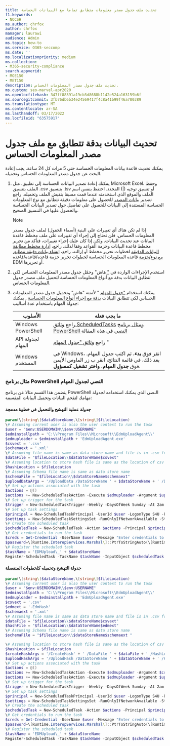 ```yaml
---
title: تحديث ملف جدول مصدر معلومات متطابق تماما مع البيانات الحساسة
f1.keywords:
- NOCSH
ms.author: chrfox
author: chrfox
manager: laurawi
audience: Admin
ms.topic: how-to
ms.service: O365-seccomp
ms.date: ''
ms.localizationpriority: medium
ms.collection:
- M365-security-compliance
search.appverid:
- MOE150
- MET150
description: تحديث ملف جدول مصدر المعلومات الحساس.
ms.custom: seo-marvel-apr2020
ms.openlocfilehash: 347ff88391a19cb3d8688b1142e524a163159b6f
ms.sourcegitcommit: 3fb76db6b34e24569417f4c8a41b99f46a780389
ms.translationtype: MT
ms.contentlocale: ar-SA
ms.lasthandoff: 03/17/2022
ms.locfileid: "63575917"
---
```

# <a name="refresh-your-exact-data-match-sensitive-information-source-table-file"></a>تحديث البيانات بدقة تتطابق مع ملف جدول مصدر المعلومات الحساس 

يمكنك تحديث قاعدة بيانات المعلومات الحساسة حتى 5 مرات كل 24 ساعة. يجب إعادة البحث عن جدول مصدر المعلومات الحساس وتحميله.

1. يمكنك إعادة تصدير البيانات الحساسة إلى تطبيق، مثل Microsoft Excel، وحفظ الملف بتنسيق .csv بتنسيق .tsv أو تنسيق توجيه (|) المحدد. احتفظ بنفس اسم الملف والموقع الذي استخدمته عندما قمت مسبقا بتفيش الملف وتحميله. راجع تصدير [بيانات المصدر](sit-get-started-exact-data-match-export-data.md#export-source-data-for-exact-data-match-based-sensitive-information-type) للحصول على معلومات دقيقة تتطابق مع نوع المعلومات الحساسة المستندة إلى البيانات للحصول على تفاصيل حول تصدير البيانات الحساسة والحصول عليها في التنسيق الصحيح.

      > [!NOTE]
      > إذا لم تكن هناك أي تغييرات على البنية (أسماء الحقول) لملف جدول مصدر المعلومات الحساس، فلن تحتاج إلى إجراء أي تغييرات على ملف مخطط قاعدة البيانات عند تحديث البيانات. ولكن إذا كان عليك إجراء تغييرات، فتأكد من تحرير مخطط قاعدة البيانات وحزمة القواعد وفقا لذلك. راجع، [إدارة مخطط مطابقة البيانات الدقيقة](sit-use-exact-data-manage-schema.md#manage-your-exact-data-match-schema) لخطوات تحرير مخطط أو إزالته. راجع، [إنشاء بيانات دقيقة تتطابق مع نوع/حزمة](sit-get-started-exact-data-match-create-rule-package.md#create-exact-data-match-sensitive-information-typerule-package) قاعدة المعلومات الحساسة لخطوات تحرير حزمة قاعدة/قاعدة/قاعدة EDM أو تحريرها.

2. استخدم الإجراءات الواردة في ["](sit-get-started-exact-data-match-hash-upload.md#hash-and-upload-the-sensitive-information-source-table-for-exact-data-match-sensitive-information-types) هاش" وحمّل جدول مصدر المعلومات الحساس لكي تتطابق البيانات بدقة مع أنواع المعلومات الحساسة لتحميل ملف مصدر جدول المعلومات الحساس.

2. يمكنك استخدام ["جدول المهام](/windows/desktop/TaskSchd/task-scheduler-start-page) " لأتمتة "هاش" وتحميل جدول مصدر المعلومات الحساس لكي تتطابق البيانات [بدقة مع إجراء أنواع المعلومات الحساسة](sit-get-started-exact-data-match-hash-upload.md#hash-and-upload-the-sensitive-information-source-table-for-exact-data-match-sensitive-information-types) . يمكنك جدولة المهام باستخدام عدة أساليب:

   |الأسلوب|ما يجب فعله|
   |---|---|
   |Windows PowerShell|راجع [وثائق ScheduledTasks](/powershell/module/scheduledtasks/) [ومثال برنامج PowerShell النصي](#example-powershell-script-for-task-scheduler) في هذه المقالة|
   |API لجدولة المهام|راجع [وثائق "جدول المهام](/windows/desktop/TaskSchd/using-the-task-scheduler) "|
   |Windows المستخدم|في Windows، انقر فوق **بدء**، ثم اكتب جدول المهام. بعد ذلك، في قائمة النتائج، انقر ب زر الماوس الأيمن فوق **جدول المهام**، **واختر تشغيل كمسؤول**.|

### <a name="example-powershell-script-for-task-scheduler"></a>مثال برنامج PowerShell النصي لجدول المهام 

يتضمن هذا القسم مثالا عن برنامج PowerShell النصي الذي يمكنك استخدامه لجدولة مهامك لتقحم البيانات وتحميل البيانات المقسمة:

#### <a name="schedule-hashing-and-upload-in-a-combined-step"></a>جدولة عملية التهشح والتحميل في خطوة مدمجة

```powershell
param(\[string\]$dataStoreName,\[string\]$fileLocation)
\# Assuming current user is also the user context to run the task
$user = "$env:USERDOMAIN\\$env:USERNAME"
$edminstallpath = 'C:\\Program Files\\Microsoft\\EdmUploadAgent\\'
$edmuploader = $edminstallpath + 'EdmUploadAgent.exe'
$csvext = '.csv'
$schemaext = '.xml'
\# Assuming file name is same as data store name and file is in .csv format
$dataFile = "$fileLocation\\$dataStoreName$csvext"
\# Assuming location to store hash file is same as the location of csv file
$hashLocation = $fileLocation
\# Assuming Schema file name is same as data store name
$schemaFile = "$fileLocation\\$dataStoreName$schemaext"
$uploadDataArgs = '/UploadData /DataStoreName ' + $dataStoreName + ' /DataFile ' + $dataFile + ' /HashLocation' + $hashLocation + ' /Schema ' + $schemaFile
\# Set up actions associated with the task
$actions = @()
$actions += New-ScheduledTaskAction -Execute $edmuploader -Argument $uploadDataArgs -WorkingDirectory $edminstallpath
\# Set up trigger for the task
$trigger = New-ScheduledTaskTrigger -Weekly -DaysOfWeek Sunday -At 2am
\# Set up task settings
$principal = New-ScheduledTaskPrincipal -UserId $user -LogonType S4U -RunLevel Highest
$settings = New-ScheduledTaskSettingsSet -RunOnlyIfNetworkAvailable -StartWhenAvailable -WakeToRun
\# Create the scheduled task
$scheduledTask = New-ScheduledTask -Action $actions -Principal $principal -Trigger $trigger -Settings $settings
\# Get credentials to run the task
$creds = Get-Credential -UserName $user -Message "Enter credentials to run the task"
$password=\[Runtime.InteropServices.Marshal\]::PtrToStringAuto(\[Runtime.InteropServices.Marshal\]::SecureStringToBSTR($creds.Password))
\# Register the scheduled task
$taskName = 'EDMUpload\_' + $dataStoreName
Register-ScheduledTask -TaskName $taskName -InputObject $scheduledTask -User $user -Password $password
```

#### <a name="schedule-hashing-and-upload-as-separate-steps"></a>جدولة التهشح وتحميله كلخطوات المنفصلة

```powershell
param(\[string\]$dataStoreName,\[string\]$fileLocation)
\# Assuming current user is also the user context to run the task
$user = "$env:USERDOMAIN\\$env:USERNAME"
$edminstallpath = 'C:\\Program Files\\Microsoft\\EdmUploadAgent\\'
$edmuploader = $edminstallpath + 'EdmUploadAgent.exe'
$csvext = '.csv'
$edmext = '.EdmHash'
$schemaext = '.xml'
\# Assuming file name is same as data store name and file is in .csv format
$dataFile = "$fileLocation\\$dataStoreName$csvext"
$hashFile = "$fileLocation\\$dataStoreName$edmext"
\# Assuming Schema file name is same as data store name
$schemaFile = "$fileLocation\\$dataStoreName$schemaext "

\# Assuming location to store hash file is same as the location of csv file
$hashLocation = $fileLocation
$createHashArgs = '/CreateHash' + ' /DataFile ' + $dataFile + ' /HashLocation ' + $hashLocation + ' /Schema ' + $schemaFile
$uploadHashArgs = '/UploadHash /DataStoreName ' + $dataStoreName + ' /HashFile ' + $hashFile
\# Set up actions associated with the task
$actions = @()
$actions += New-ScheduledTaskAction -Execute $edmuploader -Argument $createHashArgs -WorkingDirectory $edminstallpath
$actions += New-ScheduledTaskAction -Execute $edmuploader -Argument $uploadHashArgs -WorkingDirectory $edminstallpath
\# Set up trigger for the task
$trigger = New-ScheduledTaskTrigger -Weekly -DaysOfWeek Sunday -At 2am
\# Set up task settings
$principal = New-ScheduledTaskPrincipal -UserId $user -LogonType S4U -RunLevel Highest
$settings = New-ScheduledTaskSettingsSet -RunOnlyIfNetworkAvailable -StartWhenAvailable -WakeToRun
\# Create the scheduled task
$scheduledTask = New-ScheduledTask -Action $actions -Principal $principal -Trigger $trigger -Settings $settings
\# Get credentials to run the task
$creds = Get-Credential -UserName $user -Message "Enter credentials to run the task"
$password=\[Runtime.InteropServices.Marshal\]::PtrToStringAuto(\[Runtime.InteropServices.Marshal\]::SecureStringToBSTR($creds.Password))
\# Register the scheduled task
$taskName = 'EDMUpload\_' + $dataStoreName
Register-ScheduledTask -TaskName $taskName -InputObject $scheduledTask -User $user -Password $password
```

